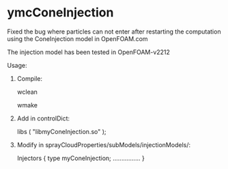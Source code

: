 # ymcConeInjection
Fixed the bug where particles can not enter after restarting the computation using the ConeInjection model in OpenFOAM.com

The injection model has been tested in OpenFOAM-v2212

Usage:


1. Compile:

   wclean

   wmake


2. Add in controlDict:

   libs
   (
       "libmyConeInjection.so"
   );


3. Modify in sprayCloudProperties/subModels/injectionModels/:

   Injectors
   {
       type        myConeInjection;
       ................
   }

